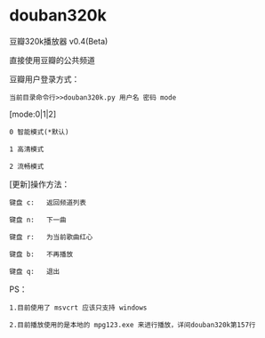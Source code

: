 douban320k
==========

豆瓣320k播放器 v0.4(Beta)

直接使用豆瓣的公共频道

豆瓣用户登录方式：

	
	当前目录命令行>>douban320k.py 用户名 密码 mode
	
[mode:0|1|2]
	
	0 智能模式(*默认)
	
	1 高清模式
	
	2 流畅模式

[更新]操作方法：

	键盘 c:	返回频道列表
	
	键盘 n:	下一曲
	
	键盘 r:	为当前歌曲红心
	
	键盘 b:	不再播放
	
	键盘 q:	退出

PS：

	1.目前使用了 msvcrt 应该只支持 windows
	
	2.目前播放使用的是本地的 mpg123.exe 来进行播放，详间douban320k第157行
